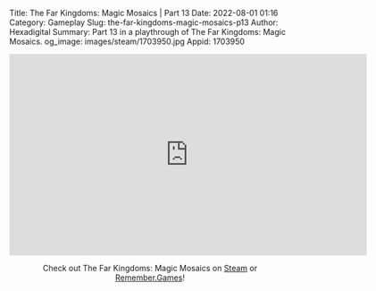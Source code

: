 Title: The Far Kingdoms: Magic Mosaics | Part 13
Date: 2022-08-01 01:16
Category: Gameplay
Slug: the-far-kingdoms-magic-mosaics-p13
Author: Hexadigital
Summary: Part 13 in a playthrough of The Far Kingdoms: Magic Mosaics.
og_image: images/steam/1703950.jpg
Appid: 1703950

<center><iframe src="https://www.youtube.com/embed/ggqxRndTT3Q?feature=oembed" allow="accelerometer; autoplay; encrypted-media; gyroscope; picture-in-picture" width="640" height="360" frameborder="0"></iframe>

Check out The Far Kingdoms: Magic Mosaics on [Steam](https://store.steampowered.com/app/1703950/?curator_clanid=34633900) or [Remember.Games](https://remember.games/game/1211/)!</center>

